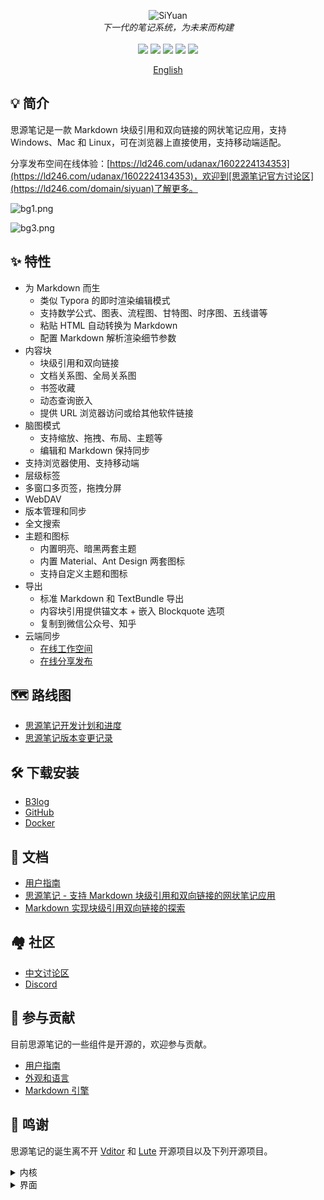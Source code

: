 <p align="center">
<img alt="SiYuan" src="https://b3log.org/images/brand/siyuan-128.png">
<br>
<em>下一代的笔记系统，为未来而构建</em>
<br><br>
<a title="Releases" target="_blank" href="https://github.com/siyuan-note/siyuan/releases"><img src="https://img.shields.io/github/release/siyuan-note/siyuan.svg?style=flat-square&color=FF9900"></a>
<a title="Release Date" target="_blank" href="https://github.com/siyuan-note/siyuan/releases"><img src="https://img.shields.io/github/release-date/siyuan-note/siyuan.svg?style=flat-square&color=99CCFF"></a>
<a title="Downloads" target="_blank" href="https://github.com/siyuan-note/siyuan/releases"><img src="https://img.shields.io/github/downloads/siyuan-note/siyuan/total.svg?style=flat-square&color=blueviolet"></a>
<a title="Docker Pulls" target="_blank" href="https://hub.docker.com/r/b3log/siyuan"><img src="https://img.shields.io/docker/pulls/b3log/siyuan.svg?style=flat-square&color=FF96B4"></a>
<a title="Hits" target="_blank" href="https://github.com/siyuan-note/siyuan"><img src="https://hits.b3log.org/siyuan-note/siyuan.svg"></a>
</p>

<p align="center">
<a href="https://github.com/siyuan-note/siyuan/blob/master/README.md">English</a>
</p>

## 💡 简介

思源笔记是一款 Markdown 块级引用和双向链接的网状笔记应用，支持 Windows、Mac 和 Linux，可在浏览器上直接使用，支持移动端适配。

分享发布空间在线体验：[https://ld246.com/udanax/1602224134353](https://ld246.com/udanax/1602224134353)，欢迎到[思源笔记官方讨论区](https://ld246.com/domain/siyuan)了解更多。

![bg1.png](https://cdn.jsdelivr.net/gh/siyuan-note/siyuan@762fc276da1f713551b61799f04a3661ccd17369/screenshots/bg1.png)

![bg3.png](https://cdn.jsdelivr.net/gh/siyuan-note/siyuan@762fc276da1f713551b61799f04a3661ccd17369/screenshots/bg3.png)

## ✨  特性

* 为 Markdown 而生
  * 类似 Typora 的即时渲染编辑模式
  * 支持数学公式、图表、流程图、甘特图、时序图、五线谱等
  * 粘贴 HTML 自动转换为 Markdown
  * 配置 Markdown 解析渲染细节参数
* 内容块
  * 块级引用和双向链接
  * 文档关系图、全局关系图
  * 书签收藏
  * 动态查询嵌入
  * 提供 URL 浏览器访问或给其他软件链接
* 脑图模式
  * 支持缩放、拖拽、布局、主题等
  * 编辑和 Markdown 保持同步
* 支持浏览器使用、支持移动端
* 层级标签
* 多窗口多页签，拖拽分屏
* WebDAV
* 版本管理和同步
* 全文搜索
* 主题和图标
  * 内置明亮、暗黑两套主题
  * 内置 Material、Ant Design 两套图标
  * 支持自定义主题和图标
* 导出
  * 标准 Markdown 和 TextBundle 导出
  * 内容块引用提供锚文本 + 嵌入 Blockquote 选项
  * 复制到微信公众号、知乎
* 云端同步
  * [在线工作空间](https://ld246.com/xanadu/)
  * [在线分享发布](https://ld246.com/udanax/)

## 🗺️ 路线图

* [思源笔记开发计划和进度](https://github.com/siyuan-note/siyuan/projects)
* [思源笔记版本变更记录](https://github.com/siyuan-note/siyuan/blob/master/CHANGE_LOGS.md)

## 🛠️ 下载安装

* [B3log](https://b3log.org/siyuan/download.html)
* [GitHub](https://github.com/siyuan-note/siyuan/releases)
* [Docker](https://hub.docker.com/r/b3log/siyuan)

## 📜 文档

* [用户指南](https://ld246.com/udanax/1602224134353)
* [思源笔记 - 支持 Markdown 块级引用和双向链接的网状笔记应用](https://ld246.com/article/1598872180233)
* [Markdown 实现块级引用双向链接的探索](https://ld246.com/article/1597226949061)

## 🏘️ 社区

* [中文讨论区](https://ld246.com/domain/siyuan)
* [Discord](https://discord.gg/bzfCBwMzdP)

## 💌 参与贡献

目前思源笔记的一些组件是开源的，欢迎参与贡献。

* [用户指南](https://github.com/siyuan-note/user-guide-zh_CN)
* [外观和语言](https://github.com/siyuan-note/appearance)
* [Markdown 引擎](https://github.com/88250/lute)

## 🙏 鸣谢

思源笔记的诞生离不开 [Vditor](https://github.com/Vanessa219/vditor) 和 [Lute](https://github.com/88250/lute) 开源项目以及下列开源项目。

<details>
<summary>内核</summary>

* [https://github.com/golang/go](https://github.com/golang/go) `BSD-3-Clause License`
* [https://github.com/vanng822/css](https://github.com/vanng822/css) `MIT License`
* [https://github.com/studio-b12/gowebdav](https://github.com/studio-b12/gowebdav) `BSD-3-Clause License`
* [https://github.com/88250/gulu](https://github.com/88250/gulu) `Mulan PSL v2`
* [https://github.com/olahol/melody](https://github.com/olahol/melody) `BSD-2-Clause License`
* [https://github.com/Masterminds/sprig](https://github.com/Masterminds/sprig) `MIT License`
* [https://github.com/Xuanwo/go-locale](https://github.com/Xuanwo/go-locale) `Apache-2.0 License`
* [https://github.com/blastrain/vitess-sqlparser](https://github.com/blastrain/vitess-sqlparser) `Apache-2.0 License`
* [https://github.com/common-nighthawk/go-figure](https://github.com/common-nighthawk/go-figure) `MIT License`
* [https://github.com/dustin/go-humanize](https://github.com/dustin/go-humanize) `MIT License`
* [https://github.com/emirpasic/gods](https://github.com/emirpasic/gods) `BSD-2-Clause License`
* [https://github.com/facette/natsort](https://github.com/facette/natsort) `BSD-3-Clause License`
* [https://github.com/fsnotify/fsnotify](https://github.com/fsnotify/fsnotify) `BSD-3-Clause License`
* [https://github.com/gin-contrib/cors](https://github.com/gin-contrib/cors) `MIT License`
* [https://github.com/gin-gonic/gin](https://github.com/gin-gonic/gin) `MIT License`
* [https://github.com/go-git/go-git](https://github.com/go-git/go-git) `Apache-2.0 License`
* [https://github.com/jackpal/gateway](https://github.com/jackpal/gateway) `BSD-3-Clause License`
* [https://github.com/mitchellh/go-ps](https://github.com/mitchellh/go-ps) `MIT License`
* [https://github.com/mssola/user_agent](https://github.com/mssola/user_agent) `MIT License`
* [https://github.com/panjf2000/ants](https://github.com/panjf2000/ants) `MIT License`
* [https://github.com/parnurzeal/gorequest](https://github.com/parnurzeal/gorequest) `MIT License`
* [https://github.com/golang/crypto](https://github.com/golang/crypto) `BSD-3-Clause License`
* [https://github.com/golang/net](https://github.com/golang/net) `BSD-3-Clause License`
* [https://github.com/golang/text](https://github.com/golang/text) `BSD-3-Clause License`
* [https://github.com/go-gorm/sqlite](https://github.com/go-gorm/sqlite) `MIT License`
* [https://github.com/go-gorm/gorm](https://github.com/go-gorm/gorm) `MIT License`
</details>

<details>
<summary>界面</summary>

* [https://github.com/microsoft/TypeScript](https://github.com/microsoft/TypeScript) `Apache-2.0 License`
* [https://github.com/electron/electron](https://github.com/electron/electron) `MIT License`
* [https://github.com/d3/d3](https://github.com/d3/d3) `BSD-3-Clause License`
* [https://github.com/google/diff-match-patch](https://github.com/google/diff-match-patch) `Apache-2.0 License`
* [https://github.com/rtfpessoa/diff2html](https://github.com/rtfpessoa/diff2html) `MIT License`
* [https://github.com/mozilla/pdfjs-dist](https://github.com/mozilla/pdfjs-dist) `Apache-2.0 License`
* [https://github.com/blueimp/JavaScript-MD5](https://github.com/blueimp/JavaScript-MD5) `MIT License`
* [https://github.com/fex-team/kityminder-core](https://github.com/fex-team/kityminder-core) `BSD-3-Clause License`
* [https://github.com/codemirror/CodeMirror](https://github.com/codemirror/CodeMirror) `MIT License`
* [https://github.com/hakimel/reveal.js](https://github.com/hakimel/reveal.js) `MIT License`
</details>